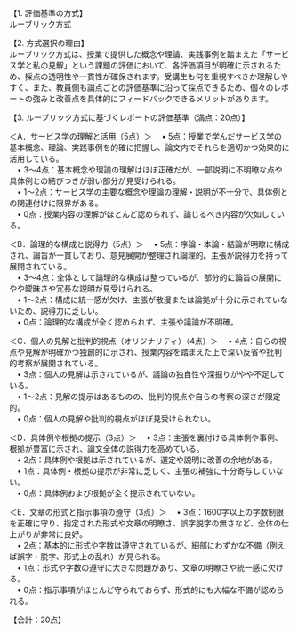 【1. 評価基準の方式】  
ルーブリック方式

【2. 方式選択の理由】  
ルーブリック方式は、授業で提供した概念や理論、実践事例を踏まえた「サービス学と私の見解」という課題の評価において、各評価項目が明確に示されるため、採点の透明性や一貫性が確保されます。受講生も何を重視すべきか理解しやすく、また、教員側も論点ごとの評価基準に沿って採点できるため、個々のレポートの強みと改善点を具体的にフィードバックできるメリットがあります。

【3. ルーブリック方式に基づくレポートの評価基準（満点：20点）】

＜A．サービス学の理解と活用（5点）＞
 • 5点：授業で学んだサービス学の基本概念、理論、実践事例を的確に把握し、論文内でそれらを適切かつ効果的に活用している。  
 • 3～4点：基本概念や理論の理解はほぼ正確だが、一部説明に不明瞭な点や具体例との結びつきが弱い部分が見受けられる。  
 • 1～2点：サービス学の主要な概念や理論の理解・説明が不十分で、具体例との関連付けに限界がある。  
 • 0点：授業内容の理解がほとんど認められず、論じるべき内容が欠如している。

＜B．論理的な構成と説得力（5点）＞
 • 5点：序論・本論・結論が明瞭に構成され、論旨が一貫しており、意見展開が整理され論理的。主張が説得力を持って展開されている。  
 • 3～4点：全体として論理的な構成は整っているが、部分的に論旨の展開にやや曖昧さや冗長な説明が見受けられる。  
 • 1～2点：構成に統一感が欠け、主張が散漫または論拠が十分に示されていないため、説得力に乏しい。  
 • 0点：論理的な構成が全く認められず、主張や議論が不明確。

＜C．個人の見解と批判的視点（オリジナリティ）（4点）＞
 • 4点：自らの視点や見解が明確かつ独創的に示され、授業内容を踏まえた上で深い反省や批判的考察が展開されている。  
 • 3点：個人の見解は示されているが、議論の独自性や深掘りがやや不足している。  
 • 1～2点：見解の提示はあるものの、批判的視点や自らの考察の深さが限定的。  
 • 0点：個人の見解や批判的視点がほぼ見受けられない。

＜D．具体例や根拠の提示（3点）＞
 • 3点：主張を裏付ける具体例や事例、根拠が豊富に示され、論文全体の説得力を高めている。  
 • 2点：具体例や根拠は示されているが、選定や説明に改善の余地がある。  
 • 1点：具体例・根拠の提示が非常に乏しく、主張の補強に十分寄与していない。  
 • 0点：具体例および根拠が全く提示されていない。

＜E．文章の形式と指示事項の遵守（3点）＞
 • 3点：1600字以上の字数制限を正確に守り、指定された形式や文章の明瞭さ、誤字脱字の無さなど、全体の仕上がりが非常に良好。  
 • 2点：基本的に形式や字数は遵守されているが、細部にわずかな不備（例えば誤字・脱字、形式上の乱れ）が見られる。  
 • 1点：形式や字数の遵守に大きな問題があり、文章の明瞭さや統一感に欠ける。  
 • 0点：指示事項がほとんど守られておらず、形式的にも大幅な不備が認められる。

【合計：20点】